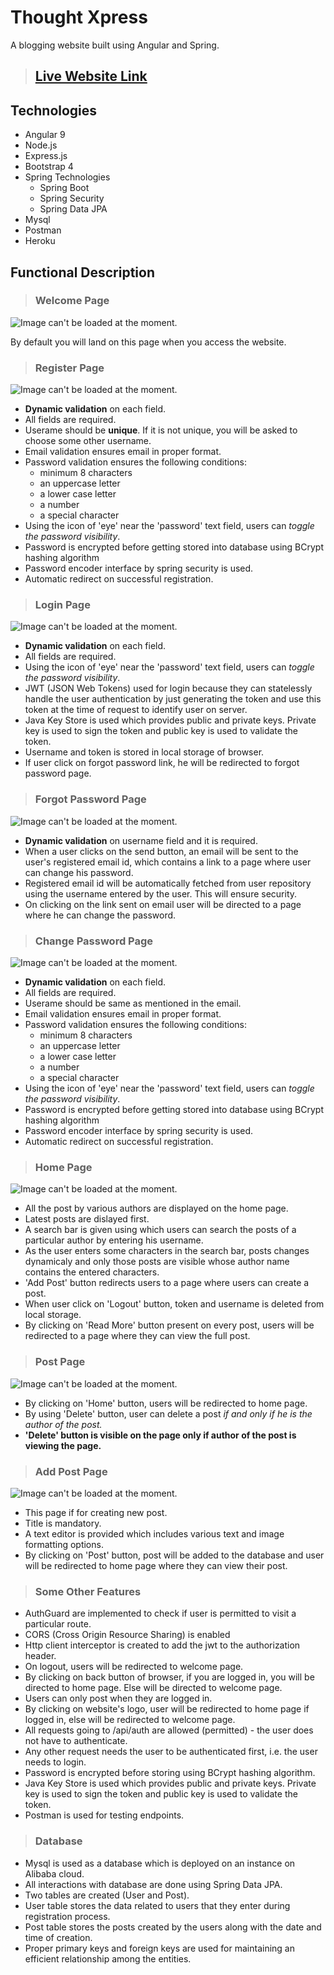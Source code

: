 # Thought Xpress
A blogging website built using Angular and Spring.

> ## [Live Website Link](https://ng-spring-blog-frontend.herokuapp.com)

## Technologies
* Angular 9
* Node.js
* Express.js
* Bootstrap 4
* Spring Technologies
    - Spring Boot
    - Spring Security
    - Spring Data JPA
* Mysql
* Postman
* Heroku


## Functional Description

> ### Welcome Page
![Image can't be loaded at the moment.](Images/Screenshot1.png "Welcome Page")

By default you will land on this page when you access the website.

> ### Register Page
![Image can't be loaded at the moment.](Images/Screenshot2.png "Register Page")

* **Dynamic validation** on each field.
* All fields are required.
* Userame should be **unique**. If it is not unique, you will be asked to choose some other username.
* Email validation ensures email in proper format.
* Password validation ensures the following conditions:
    - minimum 8 characters
    - an uppercase letter
    - a lower case letter
    - a number
    - a special character
* Using the icon of 'eye' near the 'password' text field, users can *toggle the password visibility*.
* Password is encrypted before getting stored into database using BCrypt hashing algorithm
* Password encoder interface by spring security is used.
* Automatic redirect on successful registration.

> ### Login Page
![Image can't be loaded at the moment.](Images/Screenshot3.png "Login Page")
* **Dynamic validation** on each field.
* All fields are required.
* Using the icon of 'eye' near the 'password' text field, users can *toggle the password visibility*.
* JWT (JSON Web Tokens) used for login because they can statelessly handle the user authentication by just generating the token and use this token at the time of request to identify user on server.
* Java Key Store is used which provides public and private keys. Private key is used to sign the token and public key is used to validate the token.
* Username and token is stored in local storage of browser.
* If user click on forgot password link, he will be redirected to forgot password page.

> ### Forgot Password Page
![Image can't be loaded at the moment.](Images/Screenshot4.png "Forgot Password Page")
* **Dynamic validation** on username field and it is required.
* When a user clicks on the send button, an email will be sent to the user's registered email id, which contains a link to a page where user can change his password.
* Registered email id will be automatically fetched from user repository using the username entered by the user. This will ensure security.
* On clicking on the link sent on email user will be directed to a page where he can change the password.

> ### Change Password Page
![Image can't be loaded at the moment.](Images/Screenshot5.png "Change Password Page")
* **Dynamic validation** on each field.
* All fields are required.
* Userame should be same as mentioned in the email.
* Email validation ensures email in proper format.
* Password validation ensures the following conditions:
    - minimum 8 characters
    - an uppercase letter
    - a lower case letter
    - a number
    - a special character
* Using the icon of 'eye' near the 'password' text field, users can *toggle the password visibility*.
* Password is encrypted before getting stored into database using BCrypt hashing algorithm
* Password encoder interface by spring security is used.
* Automatic redirect on successful registration.

> ### Home Page
![Image can't be loaded at the moment.](Images/Screenshot6.png "Home Page")
* All the post by various authors are displayed on the home page.
* Latest posts are dislayed first.
* A search bar is given using which users can search the posts of a particular author by entering his username.
* As the user enters some characters in the search bar, posts changes dynamicaly and only those posts are visible whose author name contains the entered characters.
* 'Add Post' button redirects users to a page where users can create a post.
* When user click on 'Logout' button, token and username is deleted from local storage.
* By clicking on 'Read More' button present on every post, users will be redirected to a page where they can view the full post.

> ### Post Page
![Image can't be loaded at the moment.](Images/Screenshot7.png "Post Page")
* By clicking on 'Home' button, users will be redirected to home page.
* By using 'Delete' button, user can delete a post *if and only if he is the author of the post.*
* **'Delete' button is visible on the page only if author of the post is viewing the page.**

> ### Add Post Page
![Image can't be loaded at the moment.](Images/Screenshot8.png "Add Post Page")
* This page if for creating new post.
* Title is mandatory.
* A text editor is provided which includes various text and image formatting options.
* By clicking on 'Post' button, post will be added to the database and user will be redirected to home page where they can view their post.

> ### Some Other Features
* AuthGuard are implemented to check if user is permitted to visit a particular route.
* CORS (Cross Origin Resource Sharing) is enabled
* Http client interceptor is created to add the jwt to the authorization header.
* On logout, users will be redirected to welcome page.
* By clicking on back button of browser, if you are logged in, you will be directed to home page. Else will be directed to welcome page.
* Users can only post when they are logged in.
* By clicking on website's logo, user will be redirected to home page if logged in, else will be redirected to welcome page.
* All requests going to /api/auth are allowed (permitted) - the user does not have to authenticate.
* Any other request needs the user to be authenticated first, i.e. the user needs to login.
* Password is encrypted before storing using BCrypt hashing algorithm.
* Java Key Store is used which provides public and private keys. Private key is used to sign the token and public key is used to validate the token.
* Postman is used for testing endpoints.

> ### Database
* Mysql is used as a database which is deployed on an instance on Alibaba cloud.
* All interactions with database are done using Spring Data JPA.
* Two tables are created (User and Post).
* User table stores the data related to users that they enter during registration process.
* Post table stores the posts created by the users along with the date and time of creation.
* Proper primary keys and foreign keys are used for maintaining an efficient relationship among the entities.